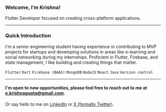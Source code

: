 

### Welcome, I’m Krishna!

Flutter Developer focused on creating cross-platform applications.
 
<hr/>

### Quick Introduction

I'm a senior engineering student having experience in contributing to MVP projects for startups and developing solutions in areas like e-learning and social networking during my internships. Proficient in Flutter, Firebase, and state management, I like building and creating things that matter.

`Flutter` `Dart`  `Firebase (BAAS)` `MongoDB` `NodeJS` `React` `Java` `Version control`
<hr/>

#### I'm open to new opportunities, please feel free to reach out to me at [e.krishnagupta@gmail.com](mailto:e.krishnagupta@gmail.com).

Or say hello to me on [LinkedIn](https://linkedin.com/in/iamkrishnagupta) or [X (formally Twitter)](https://x.com/krishnagtwts).

